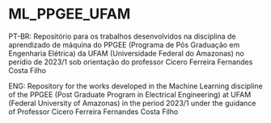 # ML_PPGEE_UFAM

PT-BR:
Repositório para os trabalhos desenvolvidos na disciplina de aprendizado de máquina do PPGEE (Programa de Pós Graduação em Engenharia Elétrica) da UFAM (Universidade Federal do Amazonas) no perídio de 2023/1 sob orientação do professor Cicero Ferreira Fernandes Costa Filho


ENG:
Repository for the works developed in the Machine Learning discipline of the PPGEE (Post Graduate Program in Electrical Engineering) at UFAM (Federal University of Amazonas) in the period 2023/1 under the guidance of Professor Cicero Ferreira Fernandes Costa Filho

